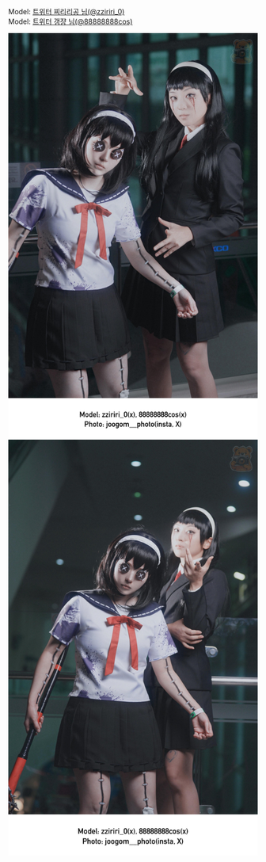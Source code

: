 ﻿---
dddd: 2024-09-21 부코 토
nickname: 찌리리공+갱쟝
sns_type: x
sns_id: zziriri_0+88888888cos
---

<a name="zziriri_0+88888888cos"></a>
Model: <a href="https://x.com/zziriri_0" target="_blank">트위터 찌리리공 님(@zziriri_0)</a>  
Model: <a href="https://x.com/88888888cos" target="_blank">트위터 갱쟝 님(@88888888cos)</a>

![IMG_9708_1.jpg](/assets/img/2024/09-21/찌리리공+갱쟝/IMG_9708_1.jpg)
![IMG_9709.jpg](/assets/img/2024/09-21/찌리리공+갱쟝/IMG_9709.jpg)